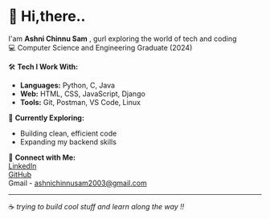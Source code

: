 # 👋 Hi,there.. 
I'am **Ashni Chinnu Sam** , gurl exploring the world of tech and coding <br>
💻 Computer Science and Engineering Graduate (2024) 

🛠️ **Tech I Work With:**  
- **Languages:** Python, C, Java  
- **Web:** HTML, CSS, JavaScript, Django  
- **Tools:** Git, Postman, VS Code, Linux  

🌱 **Currently Exploring:**  
- Building clean, efficient code  
- Expanding my backend skills

🔗 **Connect with Me:**  
[LinkedIn](https://www.linkedin.com/in/ashnichinnusam/) <br>
[GitHub](https://github.com/ashnichinnusam) <br>
Gmail - ashnichinnusam2003@gmail.com

---

☕ _trying to build cool stuff and learn along the way !!_  




